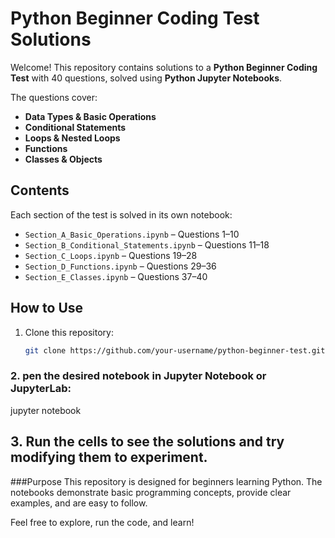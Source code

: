 # Python Beginner Coding Test Solutions

Welcome! This repository contains solutions to a **Python Beginner Coding Test** with 40 questions, solved using **Python Jupyter Notebooks**.  

The questions cover:

- **Data Types & Basic Operations**  
- **Conditional Statements**  
- **Loops & Nested Loops**  
- **Functions**  
- **Classes & Objects**  

## Contents

Each section of the test is solved in its own notebook:

- `Section_A_Basic_Operations.ipynb` – Questions 1–10  
- `Section_B_Conditional_Statements.ipynb` – Questions 11–18  
- `Section_C_Loops.ipynb` – Questions 19–28  
- `Section_D_Functions.ipynb` – Questions 29–36  
- `Section_E_Classes.ipynb` – Questions 37–40  

## How to Use

1. Clone this repository:
   ```bash
   git clone https://github.com/your-username/python-beginner-test.git

### 2. pen the desired notebook in Jupyter Notebook or JupyterLab:
jupyter notebook
## 3. Run the cells to see the solutions and try modifying them to experiment.

###Purpose
This repository is designed for beginners learning Python. The notebooks demonstrate basic programming concepts, provide clear examples, and are easy to follow.

Feel free to explore, run the code, and learn!


